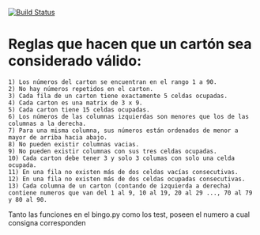 [![Build Status](https://travis-ci.com/Santiagoco1/bingo.svg?branch=master)](https://travis-ci.com/Santiagoco1/bingo)

# Reglas que hacen que un cartón sea considerado válido:

    1) Los números del carton se encuentran en el rango 1 a 90. 
    2) No hay números repetidos en el carton.
    3) Cada fila de un carton tiene exactamente 5 celdas ocupadas.
    4) Cada carton es una matrix de 3 x 9.
    5) Cada carton tiene 15 celdas ocupadas.
    6) Los números de las columnas izquierdas son menores que los de las columnas a la derecha.
    7) Para una misma columna, sus números están ordenados de menor a mayor de arriba hacia abajo.
    8) No pueden existir columnas vacias.
    9) No pueden existir columnas con sus tres celdas ocupadas.
    10) Cada carton debe tener 3 y solo 3 columas con solo una celda ocupada.
    11) En una fila no existen más de dos celdas vacías consecutivas.
    12) En una fila no existen más de dos celdas ocupadas consecutivas.
    13) Cada columna de un carton (contando de izquierda a derecha) contiene numeros que van del 1 al 9, 10 al 19, 20 al 29 ..., 70 al 79 y 80 al 90.

Tanto las funciones en el bingo.py como los test, poseen el numero a cual consigna corresponden

